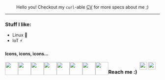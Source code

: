 <body>
<!--   <h2 align="center"> :sparkles:Hello!:sparkles:</h2> -->
  <p align="center">
    Hello you! Checkout my <code>curl</code>-able <a href="https://simlal-curl-cv.vercel.app/">CV</a> for more specs about me ;)
  </p>
  <hr>
  <h3>Stuff I like:</h3>
  <ul>
    <li>Linux 🐧</li>
    <li>IoT ⚡</li>
  </ul>

  </ul>

  <h4>Icons, icons, icons...</h4>
  <div style="display: flex;">
    <a href="https://www.python.org/"><img src="https://cdn.jsdelivr.net/gh/devicons/devicon/icons/python/python-original.svg" width="42"></a>
    <a href="https://www.gnu.org/software/bash/manual/bash.html"><img src="https://upload.wikimedia.org/wikipedia/commons/thumb/4/4b/Bash_Logo_Colored.svg/240px-Bash_Logo_Colored.svg.png" width="42" /></a>
    <a href="https://www.rust-lang.org/"><img src="https://raw.githubusercontent.com/rust-lang/rust-artwork/refs/heads/master/logo/rust-logo-64x64.png" width="42"/></a>
    <a href="https://www.linux.org/"><img src="https://cdn.jsdelivr.net/gh/devicons/devicon/icons/linux/linux-original.svg" width="42"></a>
    <a href="https://www.docker.com/"><img src="https://cdn.jsdelivr.net/gh/devicons/devicon@latest/icons/docker/docker-original.svg" width="42"></a>
    <a href="https://aws.amazon.com/"><img src="https://cdn.jsdelivr.net/gh/devicons/devicon@latest/icons/amazonwebservices/amazonwebservices-plain-wordmark.svg" width="42"></a>
    <a href="https://github.com/features/actions"><img src="https://cdn.jsdelivr.net/gh/devicons/devicon@latest/icons/githubactions/githubactions-original.svg" width="42"></a>
    <a href="https://neovim.io/"><img src="https://cdn.jsdelivr.net/gh/devicons/devicon@latest/icons/neovim/neovim-original.svg" width="42" /></a>
  <hr>        
  <h3 align="left">Reach me :)</h3>
  <div align="left">
      &nbsp;
      <a href="https://www.linkedin.com/in/simon-lalonde/"><img src="https://cdn.jsdelivr.net/gh/devicons/devicon/icons/linkedin/linkedin-original.svg" width="24"></a>
      <a href="mailto:simlalonde@hotmail.com"><img src="https://upload.wikimedia.org/wikipedia/commons/5/52/Toicon-icon-avocado-close.svg" width="24"></a>
  </div>
</body>
